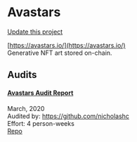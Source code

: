 
# Avastars

[Update this project](https://github.com/ConsenSys/blockchainSecurityDB/edit/master/projects/avastars.json)
  
[https://avastars.io/](https://avastars.io/)<br>
Generative NFT art stored on-chain.


## Audits



#### [Avastars Audit Report](https://avastarsaudit.now.sh)

March, 2020<br>
Audited by: https://github.com/nicholashc<br>Effort: 4 person-weeks<br>
[Repo](https://github.com/Dapp-Wizards/Avastars-Contracts)<br>
      

  



